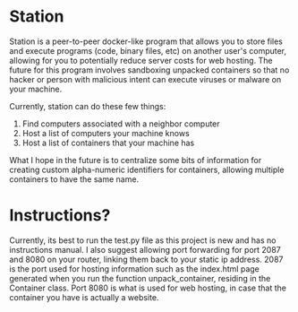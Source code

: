 # Station
Station is a peer-to-peer docker-like program that allows you to store files and execute programs (code, binary files, etc) on another user's computer, allowing 
for you to potentially reduce server costs for web hosting. The future for this program involves sandboxing unpacked containers so that no hacker or person with 
malicious intent can execute viruses or malware on your machine.

Currently, station can do these few things:
1. Find computers associated with a neighbor computer
2. Host a list of computers your machine knows
3. Host a list of containers that your machine has

What I hope in the future is to centralize some bits of information for creating custom alpha-numeric identifiers for containers, allowing multiple containers 
to have the same name.

# Instructions?
Currently, its best to run the test.py file as this project is new and has no instructions manual.
I also suggest allowing port forwarding for port 2087 and 8080 on your router, linking them back to
your static ip address. 2087 is the port used for hosting information such as the index.html page generated
when you run the function unpack_container, residing in the Container class. Port 8080 is what is used
for web hosting, in case that the container you have is actually a website.